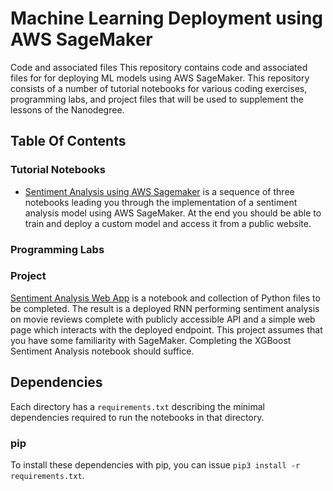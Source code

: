 # Machine Learning Deployment using AWS SageMaker
Code and associated files 
This repository contains code and associated files for for deploying ML models using AWS SageMaker. This repository consists of a number of tutorial notebooks for various coding exercises, programming labs, and project files that will be used to supplement the lessons of the Nanodegree.

## Table Of Contents

### Tutorial Notebooks
* [Sentiment Analysis using AWS Sagemaker](https://github.com/udacity/sagemaker-deployment/tree/master/Sentiment%20Analysis) is a sequence of three notebooks leading you through the implementation of a sentiment analysis model using AWS SageMaker. At the end you should be able to train and deploy a custom model and access it from a public website.

### Programming Labs

### Project

[Sentiment Analysis Web App](https://github.com/udacity/sagemaker-deployment/tree/master/Project) is a notebook and collection of Python files to be completed. The result is a deployed RNN performing sentiment analysis on movie reviews complete with publicly accessible API and a simple web page which interacts with the deployed endpoint. This project assumes that you have some familiarity with SageMaker. Completing the XGBoost Sentiment Analysis notebook should suffice.

## Dependencies

Each directory has a `requirements.txt` describing the minimal dependencies required to run the notebooks in that directory.

### pip

To install these dependencies with pip, you can issue `pip3 install -r requirements.txt`.
